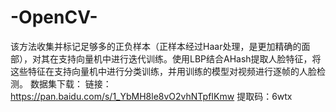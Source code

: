 # -OpenCV-
该方法收集并标记足够多的正负样本（正样本经过Haar处理，是更加精确的面部），对其在支持向量机中进行迭代训练。使用LBP结合AHash提取人脸特征，将这些特征在支持向量机中进行分类训练，并用训练的模型对视频进行逐帧的人脸检测。
数据集下载：
链接：https://pan.baidu.com/s/1_YbMH8le8vO2vhNTpfIKmw 
提取码：6wtx 
